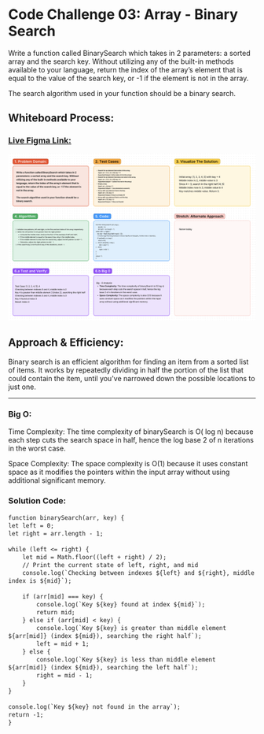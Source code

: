 # Code Challenge 03: Array - Binary Search

Write a function called BinarySearch which takes in 2 parameters: a sorted array and the search key. Without utilizing any of the built-in methods available to your language, return the index of the array’s element that is equal to the value of the search key, or -1 if the element is not in the array.

The search algorithm used in your function should be a binary search.

## Whiteboard Process:

### [Live Figma Link:](https://www.figma.com/file/fhvRmU7r2FikW7e404etTQ/Whiteboard%3A-Array---Binary-Search?type=whiteboard&node-id=0%3A1&t=Lcy4KeRnOwV8hQNe-1)

![Whiteboard](./ArrayBinarySearch.png)

## Approach & Efficiency:

Binary search is an efficient algorithm for finding an item from a sorted list of items. It works by repeatedly dividing in half the portion of the list that could contain the item, until you've narrowed down the possible locations to just one.

---
### Big O:

Time Complexity: The time complexity of binarySearch is O( log n) because each step cuts the search space in half, hence the log base 2 of n iterations in the worst case.

Space Complexity: The space complexity is O(1) because it uses constant space as it modifies the pointers within the input array without using additional significant memory.

### Solution Code:

    function binarySearch(arr, key) {
    let left = 0;
    let right = arr.length - 1;

    while (left <= right) {
        let mid = Math.floor((left + right) / 2);
        // Print the current state of left, right, and mid
        console.log(`Checking between indexes ${left} and ${right}, middle index is ${mid}`);

        if (arr[mid] === key) {
            console.log(`Key ${key} found at index ${mid}`);
            return mid;
        } else if (arr[mid] < key) {
            console.log(`Key ${key} is greater than middle element ${arr[mid]} (index ${mid}), searching the right half`);
            left = mid + 1;
        } else {
            console.log(`Key ${key} is less than middle element ${arr[mid]} (index ${mid}), searching the left half`);
            right = mid - 1;
        }
    }

    console.log(`Key ${key} not found in the array`);
    return -1;
    }
